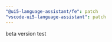 ```yaml
---
"@ui5-language-assistant/fe": patch
"vscode-ui5-language-assistant": patch
---
```


beta version test
